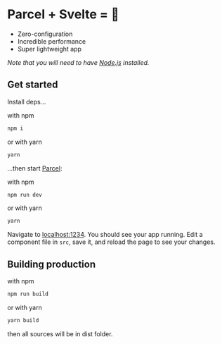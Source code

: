 # Parcel + Svelte = 💙

* Zero-configuration
* Incredible performance
* Super lightweight app

*Note that you will need to have [Node.js](https://nodejs.org) installed.*


## Get started

Install deps...

with npm
```bash
npm i
```
or with yarn
```bash
yarn
```

...then start [Parcel](https://parceljs.org/):

with npm
```bash
npm run dev
```
or with yarn
```bash
yarn
```

Navigate to [localhost:1234](http://localhost:1234). You should see your app running. Edit a component file in `src`, save it, and reload the page to see your changes.


## Building production

with npm
```bash
npm run build
```
or with yarn
```bash
yarn build
```

then all sources will be in dist folder.